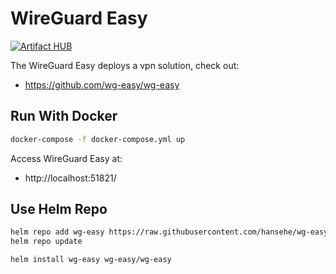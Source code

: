 # WireGuard Easy

[![Artifact HUB](https://img.shields.io/endpoint?url=https://artifacthub.io/badge/repository/wg-easy)](https://artifacthub.io/packages/search?repo=wg-easy)

The WireGuard Easy deploys a vpn solution, check out:
- https://github.com/wg-easy/wg-easy

## Run With Docker
```bash
docker-compose -f docker-compose.yml up
```

Access WireGuard Easy at: 
- http://localhost:51821/

## Use Helm Repo
```bash
helm repo add wg-easy https://raw.githubusercontent.com/hansehe/wg-easy/master/helm/charts
helm repo update
```
```bash
helm install wg-easy wg-easy/wg-easy
```

